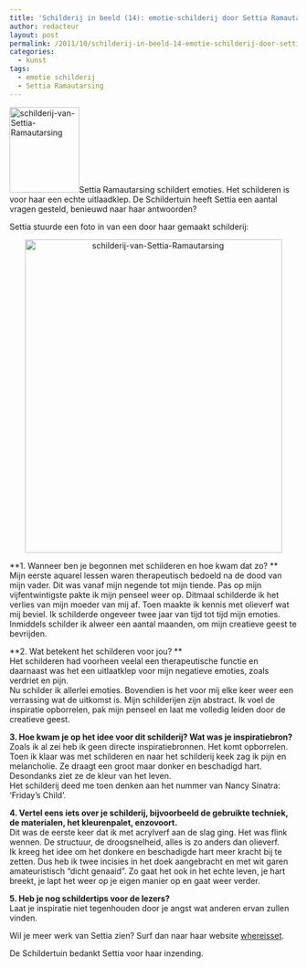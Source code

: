 ```yaml
---
title: 'Schilderij in beeld (14): emotie-schilderij door Settia Ramautarsing'
author: redacteur
layout: post
permalink: /2011/10/schilderij-in-beeld-14-emotie-schilderij-door-settia-ramautarsing/
categories:
  - kunst
tags:
  - emotie schilderij
  - Settia Ramautarsing
---
```

<img class="alignleft size-thumbnail wp-image-2298" title="schilderij-van-Settia-Ramautarsing" src="/wordpress/wp-content/uploads/2011/10/schilderij-van-Settia1-122x150.jpg" alt="schilderij-van-Settia-Ramautarsing" width="122" height="150" />Settia Ramautarsing schildert emoties. Het schilderen is voor haar een echte uitlaadklep. De Schildertuin heeft Settia een aantal vragen gesteld, benieuwd naar haar antwoorden?<!--moreLees het interview met Settia-->

Settia stuurde een foto in van een door haar gemaakt schilderij:

<p style="text-align: center;">
  <img class="aligncenter size-full wp-image-2298" title="schilderij-van-Settia-Ramautarsing" src="/wordpress/wp-content/uploads/2011/10/schilderij-van-Settia1.jpg" alt="schilderij-van-Settia-Ramautarsing" width="450" height="549" />
</p>

**1. Wanneer ben je begonnen met schilderen en hoe kwam dat zo? **  
Mijn eerste aquarel lessen waren therapeutisch bedoeld na de dood van mijn vader. Dit was vanaf mijn negende tot mijn tiende. Pas op mijn vijfentwintigste pakte ik mijn penseel weer op. Ditmaal schilderde ik het verlies van mijn moeder van mij af. Toen maakte ik kennis met olieverf wat mij beviel. Ik schilderde ongeveer twee jaar van tijd tot tijd mijn emoties. Inmiddels schilder ik alweer een aantal maanden, om mijn creatieve geest te bevrijden.

**2. Wat betekent het schilderen voor jou? **  
Het schilderen had voorheen veelal een therapeutische functie en daarnaast was het een uitlaatklep voor mijn negatieve emoties, zoals verdriet en pijn.  
Nu schilder ik allerlei emoties. Bovendien is het voor mij elke keer weer een verrassing wat de uitkomst is. Mijn schilderijen zijn abstract. Ik voel de inspiratie opborrelen, pak mijn penseel en laat me volledig leiden door de creatieve geest.

**3. Hoe kwam je op het idee voor dit schilderij? Wat was je inspiratiebron?**  
Zoals ik al zei heb ik geen directe inspiratiebronnen. Het komt opborrelen. Toen ik klaar was met schilderen en naar het schilderij keek zag ik pijn en melancholie. Ze draagt een groot maar donker en beschadigd hart. Desondanks ziet ze de kleur van het leven.  
Het schilderij deed me toen denken aan het nummer van Nancy Sinatra: &#8216;Friday&#8217;s Child&#8217;.

**4. Vertel eens iets over je schilderij, bijvoorbeeld de gebruikte techniek, de materialen, het kleurenpalet, enzovoort.**  
Dit was de eerste keer dat ik met acrylverf aan de slag ging. Het was flink wennen. De structuur, de droogsnelheid, alles is zo anders dan olieverf.  
Ik kreeg het idee om het donkere en beschadigde hart meer kracht bij te zetten. Dus heb ik twee incisies in het doek aangebracht en met wit garen amateuristisch &#8220;dicht genaaid&#8221;. Zo gaat het ook in het echte leven, je hart breekt, je lapt het weer op je eigen manier op en gaat weer verder.

**5. Heb je nog schildertips voor de lezers?**  
Laat je inspiratie niet tegenhouden door je angst wat anderen ervan zullen vinden.

Wil je meer werk van Settia zien? Surf dan naar haar website <a title="Bekijk het werk van Settia" href="http://whereisset.wordpress.com/" target="_blank">whereisset</a>.

De Schildertuin bedankt Settia voor haar inzending.
